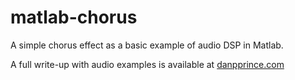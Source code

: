 # matlab-chorus
A simple chorus effect as a basic example of audio DSP in Matlab. 

A full write-up with audio examples is available at [danpprince.com](http://www.danpprince.com/engineering/matlab-chorus/)
